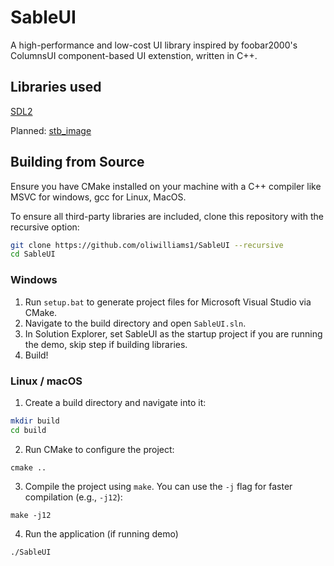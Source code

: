 # SableUI
A high-performance and low-cost UI library inspired by foobar2000's ColumnsUI component-based UI extenstion, written in C++.

## Libraries used
[SDL2](https://github.com/libsdl-org/SDL/tree/SDL2)

Planned: [stb_image](https://github.com/nothings/stb)

## Building from Source
Ensure you have CMake installed on your machine with a C++ compiler like MSVC for windows, gcc for Linux, MacOS.

To ensure all third-party libraries are included, clone this repository with the recursive option:

```bash
git clone https://github.com/oliwilliams1/SableUI --recursive
cd SableUI
```

### Windows
1. Run ```setup.bat``` to generate project files for Microsoft Visual Studio via CMake.
2. Navigate to the build directory and open ```SableUI.sln```.
3. In Solution Explorer, set SableUI as the startup project if you are running the demo, skip step if building libraries.
4. Build!

### Linux / macOS
1. Create a build directory and navigate into it:
```bash
mkdir build
cd build
```

2. Run CMake to configure the project:
```
cmake ..
```
3. Compile the project using ```make```. You can use the ```-j``` flag for faster compilation (e.g., ```-j12```):
```
make -j12
```
4. Run the application (if running demo)
```
./SableUI
```